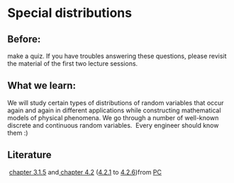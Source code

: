 # Special distributions
## Before:
make a quiz. If you have troubles answering these questions, please revisit the material of the first two lecture sessions.
## What we learn:
We will study certain types of distributions of random variables that occur again and again in different applications while constructing mathematical models of physical phenomena. We go through a number of well-known discrete and continuous random variables.  Every engineer should know them :)
## Literature
 [chapter 3.1.5](https://www.probabilitycourse.com/chapter3/3_1_5_special_discrete_distr.php) and[ chapter 4.2](https://www.probabilitycourse.com/chapter4/4_2_1_uniform.php) ([4.2.1](https://www.probabilitycourse.com/chapter4/4_2_1_uniform.php) to [4.2.6](https://www.probabilitycourse.com/chapter4/4_2_6_solved4_2.php))from [PC](https://www.probabilitycourse.com/) 